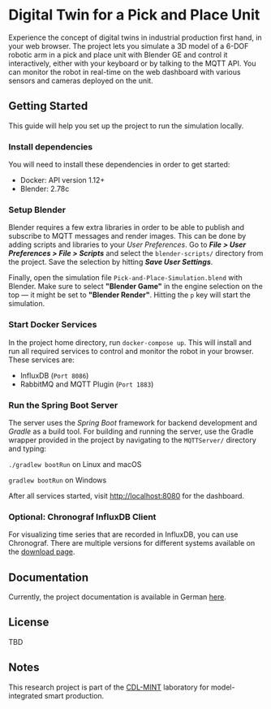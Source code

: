 # Digital Twin for a Pick and Place Unit

Experience the concept of digital twins in industrial production first hand, in your web browser. The project lets you simulate a 3D model of a 6-DOF robotic arm in a pick and place unit with Blender GE and control it interactively, either with your keyboard or by talking to the MQTT API. You can monitor the robot in real-time on the web dashboard with various sensors and cameras deployed on the unit.

## Getting Started

This guide will help you set up the project to run the simulation locally.

### Install dependencies

You will need to install these dependencies in order to get started:
* Docker: API version 1.12+
* Blender: 2.78c

### Setup Blender

Blender requires a few extra libraries in order to be able to publish and subscribe to MQTT messages and render images. This can be done by adding scripts and libraries to your *User Preferences*. Go to ***File > User Preferences > File > Scripts*** and select the `blender-scripts/` directory from the project. Save the selection by hitting ***Save User Settings***.

Finally, open the simulation file `Pick-and-Place-Simulation.blend` with Blender. Make sure to select **"Blender Game"** in the engine selection on the top &mdash; it might be set to **"Blender Render"**. Hitting the `p` key will start the simulation.

### Start Docker Services

In the project home directory, run `docker-compose up`. This will install and run all required services to control and monitor the robot in your browser. These services are:

* InfluxDB (`Port 8086`)
* RabbitMQ and MQTT Plugin (`Port 1883`)

### Run the Spring Boot Server

The server uses the *Spring Boot* framework for backend development and *Gradle* as a build tool. For building and running the server, use the Gradle wrapper provided in the project by navigating to the `MQTTServer/` directory and typing:

`./gradlew bootRun` on Linux and macOS

`gradlew bootRun`
on Windows

After all services started, visit [http://localhost:8080](http://localhost:8080) for the dashboard.

### Optional: Chronograf InfluxDB Client

For visualizing time series that are recorded in InfluxDB, you can use Chronograf. There are multiple versions for different systems available on the [download page](https://portal.influxdata.com/downloads).


## Documentation

Currently, the project documentation is available in German [here](https://github.com/rafaelkonlechner/cdl-digital-twin/blob/master/docs/index.md).

## License

TBD

## Notes

This research project is part of the [CDL-MINT](https://cdl-mint.big.tuwien.ac.at/) laboratory for model-integrated smart production.
